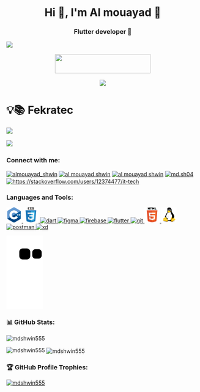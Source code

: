 <h1 align="center">Hi 🤠, I'm Al mouayad 👑</h1>
<h3 align="center">Flutter developer 💎</h3>
<p><img align="center" href="" target="blank"><img src="https://camo.githubusercontent.com/895b113ace9ca35f3aabd36b882d5896ce17bc1b349e81fe6dd41a13789d60e4/68747470733a2f2f726561646d652d747970696e672d7376672e6865726f6b756170702e636f6d3f6c696e65733d57656c636f6d652c2b4c657427732b666f6c6c6f772b656163682b6f746865722bf09f9296"  /></p>

<p align="center"> <img src="https://komarev.com/ghpvc/?username=mdshwin555&label=Profile%20views&color=0e75b6&style=flat" height="50px" width="250px"/> </p>
<p align="center"> <img src="https://komarev.com/ghpvc/?username=mdshwin555&label=Followers&color=d41212&style=flat" height="40px"/> </p>
<h1 align="left" href="https://github.com/mdshwin555/my_imdb">💡📚 Fekratec</h1>
<p><img align="center" href="" target="blank"><img src="https://github.com/mdshwin555/karagi/assets/116727137/b6fadc2d-6251-486d-baab-594b6acada22"  /></p>
<p><img align="center" href="" target="blank"><img src="https://github.com/mdshwin555/karagi/assets/116727137/ffd1c4e1-3614-411b-a2cd-15ee9b020757"  /></p>



<h3 align="left">Connect with me:</h3>
<p align="left">
<a href="https://twitter.com/almouayad_shwin" target="blank"><img align="center" src="https://raw.githubusercontent.com/rahuldkjain/github-profile-readme-generator/master/src/images/icons/Social/twitter.svg" alt="almouayad_shwin" height="30" width="40" /></a>
<a href="https://www.linkedin.com/mwlite/in/al-mouayad-shwin-262518197" target="blank"><img align="center" src="https://raw.githubusercontent.com/rahuldkjain/github-profile-readme-generator/master/src/images/icons/Social/linked-in-alt.svg" alt="al mouayad shwin" height="30" width="40" /></a>
<a href="https://www.facebook.com/profile.php?id=100015038264200" target="blank"><img align="center" src="https://raw.githubusercontent.com/rahuldkjain/github-profile-readme-generator/master/src/images/icons/Social/facebook.svg" alt="al mouayad shwin" height="30" width="40" /></a>
<a href="https://instagram.com/md.sh04?r=nametag" target="blank"><img align="center" src="https://raw.githubusercontent.com/rahuldkjain/github-profile-readme-generator/master/src/images/icons/Social/instagram.svg" alt="md.sh04" height="30" width="40" /></a>
<a href="https://stackoverflow.com/users/https://stackoverflow.com/users/12374477/it-tech" target="blank"><img align="center" src="https://raw.githubusercontent.com/rahuldkjain/github-profile-readme-generator/master/src/images/icons/Social/stack-overflow.svg" alt="https://stackoverflow.com/users/12374477/it-tech" height="30" width="40" /></a>
</p>


<h3 align="left">Languages and Tools:</h3>
<p align="left"> <a href="https://www.w3schools.com/cpp/" target="_blank" rel="noreferrer"> <img src="https://raw.githubusercontent.com/devicons/devicon/master/icons/cplusplus/cplusplus-original.svg" alt="cplusplus" width="40" height="40"/> </a> <a href="https://www.w3schools.com/css/" target="_blank" rel="noreferrer"> <img src="https://raw.githubusercontent.com/devicons/devicon/master/icons/css3/css3-original-wordmark.svg" alt="css3" width="40" height="40"/> </a> <a href="https://dart.dev" target="_blank" rel="noreferrer"> <img src="https://www.vectorlogo.zone/logos/dartlang/dartlang-icon.svg" alt="dart" width="40" height="40"/> </a> <a href="https://www.figma.com/" target="_blank" rel="noreferrer"> <img src="https://www.vectorlogo.zone/logos/figma/figma-icon.svg" alt="figma" width="40" height="40"/> </a> <a href="https://firebase.google.com/" target="_blank" rel="noreferrer"> <img src="https://www.vectorlogo.zone/logos/firebase/firebase-icon.svg" alt="firebase" width="40" height="40"/> </a> <a href="https://flutter.dev" target="_blank" rel="noreferrer"> <img src="https://www.vectorlogo.zone/logos/flutterio/flutterio-icon.svg" alt="flutter" width="40" height="40"/> </a> <a href="https://git-scm.com/" target="_blank" rel="noreferrer"> <img src="https://www.vectorlogo.zone/logos/git-scm/git-scm-icon.svg" alt="git" width="40" height="40"/> </a> <a href="https://www.w3.org/html/" target="_blank" rel="noreferrer"> <img src="https://raw.githubusercontent.com/devicons/devicon/master/icons/html5/html5-original-wordmark.svg" alt="html5" width="40" height="40"/> </a> <a href="https://www.linux.org/" target="_blank" rel="noreferrer"> <img src="https://raw.githubusercontent.com/devicons/devicon/master/icons/linux/linux-original.svg" alt="linux" width="40" height="40"/> </a> <a href="https://postman.com" target="_blank" rel="noreferrer"> <img src="https://www.vectorlogo.zone/logos/getpostman/getpostman-icon.svg" alt="postman" width="40" height="40"/> </a> <a href="https://www.adobe.com/products/xd.html" target="_blank" rel="noreferrer"> <img src="https://cdn.worldvectorlogo.com/logos/adobe-xd.svg" alt="xd" width="40" height="40"/> </a> </p>
<p><img align="center" src="https://github.com/Amira-Zahran/Amira-zahran/blob/output/github-contribution-grid-snake.svg"  /></p>
<h3 align="left">📊 GitHub Stats:</h3>
<p><img align="center" src="https://github-readme-streak-stats.herokuapp.com/?user=mdshwin555&" alt="mdshwin555" /></p>
<p><img align="left" src="https://github-readme-stats.vercel.app/api/top-langs?username=mdshwin555&show_icons=true&locale=en&layout=compact" alt="mdshwin555"/></p>

<p>&nbsp;<img align="center" src="https://github-readme-stats.vercel.app/api?username=mdshwin555&show_icons=true&locale=en" alt="mdshwin555" /></p>
<h3 align="left">🏆 GitHub Profile Trophies:</h3>
<p align="left"> <a href="https://github.com/ryo-ma/github-profile-trophy"><img src="https://github-profile-trophy.vercel.app/?username=mdshwin555" alt="mdshwin555" /></a> </p>
